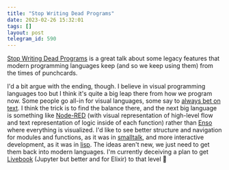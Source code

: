 ```yaml
---
title: "Stop Writing Dead Programs"
date: 2023-02-26 15:32:01
tags: []
layout: post
telegram_id: 590
---
```


[Stop Writing Dead Programs](https://youtu.be/8Ab3ArE8W3s) is a great talk about some legacy features that modern programming languages keep (and so we keep using them) from the times of punchcards.

I'd a bit argue with the ending, though. I believe in visual programming languages too but I think it's quite a big leap there from how we program now. Some people go all-in for visual languages, some say to [always bet on text](https://graydon2.dreamwidth.org/193447.html). I think the trick is to find the balance there, and the next big language is something like [Node-RED](https://nodered.org/) (with visual representation of high-level flow and text representation of logic inside of each function) rather than [Enso](https://enso.org/) where everything is visualized. I'd like to see better structure and navigation for modules and functions, as it was in [smalltalk](https://en.wikipedia.org/wiki/Smalltalk), and more interactive development, as it was in [lisp](https://en.wikipedia.org/wiki/Lisp_(programming_language)). The ideas aren't new, we just need to get them back into modern languages. I'm currently deceiving a plan to get [Livebook](https://livebook.dev/) (Jupyter but better and for Elixir) to that level 🤔
